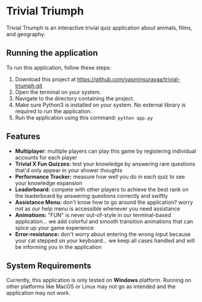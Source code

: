 # Trivial Triumph
Trivial Triumph is an interactive trivial quiz application about animals, films, and geography.

## Running the application
To run this application, follow these steps:
1. Download this project at https://github.com/yasminsurayaa/trivial-triumph.git 
2. Open the terminal on your system.
3. Navigate to the directory containing the project.
4. Make sure Python3 is installed on your system. No external library is required to run the application.
5. Run the application using this command: `python app.py`

## Features
- **Multiplayer**: multiple players can play this game by registering individual accounts for each player
- **Trivial X Fun Quizzes:** test your knowledge by answering rare questions that'd only appear in your shower thoughts
- **Performance Tracker:** measure how well you do in each quiz to see your knowledge expansion
- **Leaderboard:** compete with other players to achieve the best rank on the leaderboard by answering questions correctly and swiftly
- **Assistance Menu:** don't know how to go around the application? worry not as our help menu is accessible whenever you need assistance
- **Animations:** "FUN" is never out-of-style in our terminal-based application... we add colorful and smooth transition animations that can spice up your game experience
- **Error-resistance:** don't worry about entering the wrong input because your cat stepped on your keyboard... we keep all cases handled and will be informing you in the application

## System Requirements
Currently, this application is only tested on **Windows** platform. Running on other platforms like MacOS or Linux may not go as intended and the application may not work.
